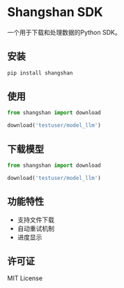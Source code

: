 # Shangshan SDK

一个用于下载和处理数据的Python SDK。

## 安装

```bash
pip install shangshan
```

## 使用

```python
from shangshan import download

download('testuser/model_llm')
```

## 下载模型

```python
from shangshan import download

download('testuser/model_llm')
```

## 功能特性

- 支持文件下载
- 自动重试机制
- 进度显示

## 许可证

MIT License